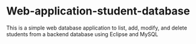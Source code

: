 # Web-application-student-database
This is a simple web database application to list, add, modify, and delete students from a backend database using Eclipse and MySQL
